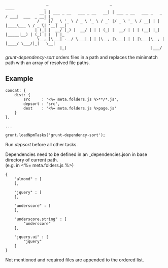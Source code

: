                       _                           _                            ____             _
                   __| | ___ _ __   ___ _ __   __| | ___ _ __   ___ _   _     / ___|  ___  _ __| |_
                  / _` |/ _ \ '_ \ / _ \ '_ \ / _` |/ _ \ '_ \ / __| | | |____\___ \ / _ \| '__| __|
                 | (_| |  __/ |_) |  __/ | | | (_| |  __/ | | | (__| |_| |_____|__) | (_) | |  | |_
                  \__,_|\___| .__/ \___|_| |_|\__,_|\___|_| |_|\___|\__, |    |____/ \___/|_|   \__|
                            |_|                                     |___/

*grunt-dependency-sort* orders files in a path and replaces the minimatch path with an array of resolved file paths.

## Example

    concat: {
        dist: {
            src     : '<%= meta.folders.js %>**/*.js',
            depsort : 'src',
            dest    : '<%= meta.folders.js %>page.js'
        }
    },

    ...

    grunt.loadNpmTasks('grunt-dependency-sort');

Run *depsort* before all other tasks.




Dependencies need to be defined in an _dependencies.json in base directory of current path.<br>(e.g. in <%= meta.folders.js %>)

    {
        "almond" : [
        ],

        "jquery" : [
        ],

        "underscore" : [
        ],

        "underscore.string" : [
            "underscore"
        ],

        "jquery.ui" : [
            "jquery"
        ]
    }

Not mentioned and required files are appended to the ordered list.

